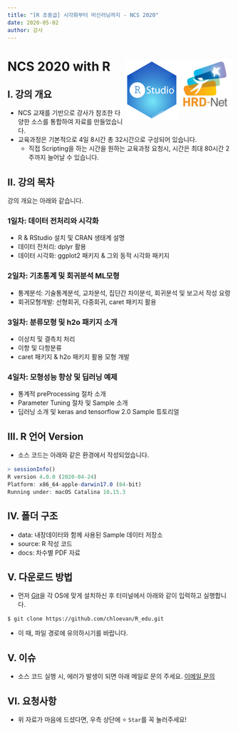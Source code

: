 ```yaml
---
title: "[R 초중급] 시각화부터 머신러닝까지 - NCS 2020"
date: 2020-05-02
author: 강사 
---
```


# NCS 2020 with R <img src="image/HRD.jpg" width="120" align="right" /><img src="image/RStudio.svg" width="120" align="right" />

## I. 강의 개요
- NCS 교재를 기반으로 강사가 참조한 다양한 소스를 통합하여 자료를 만들었습니다. 
- 교육과정은 기본적으로 4일 8시간 총 32시간으로 구성되어 있습니다. 
  + 직접 Scripting을 하는 시간을 원하는 교육과정 요청시, 시간은 최대 80시간 2주까지 늘어날 수 있습니다. 

## II. 강의 목차
강의 개요는 아래와 같습니다. 

### 1일차: 데이터 전처리와 시각화
- R & RStudio 설치 및 CRAN 생태계 설명
- 데이터 전처리: dplyr 활용
- 데이터 시각화: ggplot2 패키지 & 그외 동적 시각화 패키지

### 2일차: 기초통계 및 회귀분석 ML모형
- 통계분석: 기술통계분석, 교차분석, 집단간 차이분석, 회귀분석 및 보고서 작성 요령
- 회귀모형개발: 선형회귀, 다중회귀, caret 패키지 활용

### 3일차: 분류모형 및 h2o 패키지 소개
- 이상치 및 결측치 처리
- 이항 및 다항분류
- caret 패키지 & h2o 패키지 활용 모형 개발

### 4일차: 모형성능 향상 및 딥러닝 예제
- 통계적 preProcessing 절차 소개
- Parameter Tuning 절차 및 Sample 소개
- 딥러닝 소개 및 keras and tensorflow 2.0 Sample 튜토리얼

## III. R 언어 Version

- 소스 코드는 아래와 같은 환경에서 작성되었습니다. 

```r
> sessionInfo()
R version 4.0.0 (2020-04-24)
Platform: x86_64-apple-darwin17.0 (64-bit)
Running under: macOS Catalina 10.15.3
```

## IV. 폴더 구조
- data: 내장데이터와 함께 사용된 Sample 데이터 저장소
- source: R 작성 코드 
- docs: 차수별 PDF 자료

## V. 다운로드 방법
- 먼저 [Git](https://git-scm.com/book/ko/v2/%EC%8B%9C%EC%9E%91%ED%95%98%EA%B8%B0-Git-%EC%84%A4%EC%B9%98)을 각 OS에 맞게 설치하신 후 터미널에서 아래와 같이 입력하고 실행합니다. 

```terminal
$ git clone https://github.com/chloevan/R_edu.git
```

- 이 때, 파일 경로에 유의하시기를 바랍니다. 

## V. 이슈
- 소스 코드 실행 시, 에러가 발생이 되면 아래 메일로 문의 주세요.
[이메일 문의](mailto:j2hoon85@gmail.com)

## VI. 요청사항
- 위 자료가 마음에 드셨다면, 우측 상단에 :star: `Star`를 꼭 눌러주세요! 

